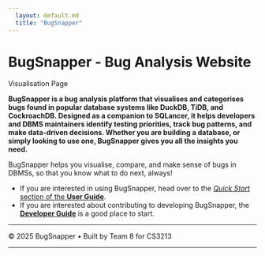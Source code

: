 ```yaml
---
  layout: default.md
  title: "BugSnapper"
---
```


# BugSnapper - Bug Analysis Website

<pic src="images/home.png" style="margin-bottom: 20px;">
Visualisation Page
</pic>

**BugSnapper is a bug analysis platform that visualises and categorises bugs found in popular database systems like DuckDB, TiDB, and CockroachDB. Designed as a companion to SQLancer, it helps developers and DBMS maintainers identify testing priorities, track bug patterns, and make data-driven decisions. Whether you are building a database, or simply looking to use one, BugSnapper gives you all the insights you need.**

<box type="info">
BugSnapper helps you visualise, compare, and make sense of bugs in DBMSs, so that you know what to do next, always!
</box>


* If you are interested in using BugSnapper, head over to the [_Quick Start_ section of the **User Guide**](userGuide/QuickStart.html).
* If you are interested about contributing to developing BugSnapper, the [**Developer Guide**](developerGuide/DeveloperGuide.html) is a good place to start.


<hr />
<div class="text-center medium text-muted my-2">
  © 2025 BugSnapper • Built by Team 8 for CS3213
</div>
<hr />
